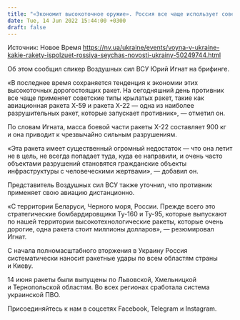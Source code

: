 ```yaml
---
title: "«Экономит высокоточное оружие». Россия все чаще использует советские крылатые ракеты, а авиацию применяет дистанционно — Воздушные силы ВСУ"
date: Tue, 14 Jun 2022 15:44:00 +0300
draft: false
---
```

Источник: Новое Время https://nv.ua/ukraine/events/voyna-v-ukraine-kakie-rakety-ispolzuet-rossiya-seychas-novosti-ukrainy-50249744.html


 Об этом сообщил спикер Воздушных сил ВСУ Юрий Игнат на брифинге.

«В последнее время сохраняется тенденция к экономии этих высокоточных дорогостоящих ракет. На сегодняшний день противник все чаще применяет советские типы крылатых ракет, такие как авиационная ракета Х-59 и ракета Х-22 — одна из наиболее разрушительных ракет, которые запускает противник», — отметил он.

По словам Игната, масса боевой части ракеты Х-22 составляет 900 кг и она приводит к чрезвычайно сильным разрушениям.

«Эта ракета имеет существенный огромный недостаток — что она летит не в цель, не всегда попадает туда, куда ее направили, и очень часто объектами разрушений становятся гражданские объекты инфраструктуры с человеческими жертвами», — добавил он.

Представитель Воздушных сил ВСУ также уточнил, что противник применяет свою авиацию дистанционно.

«С территории Беларуси, Черного моря, России. Прежде всего это стратегические бомбардировщики Ту-160 и Ту-95, которые выпускают по нашей территории высокотехнологические ракеты, которые очень дорогие, одна ракета стоит миллионы долларов», — резюмировал Игнат.

С начала полномасштабного вторжения в Украину Россия систематически наносит ракетные удары по всем областям страны и Киеву.

14 июня ракеты были выпущены по Львовской, Хмельницкой и Тернопольской областям. Во всех регионах сработала система украинской ПВО.

Присоединяйтесь к нам в соцсетях Facebook, Telegram и Instagram.
